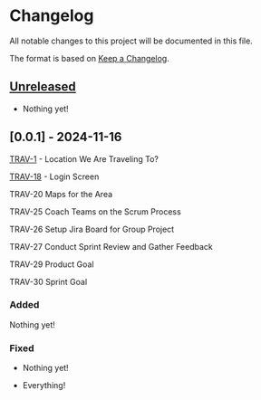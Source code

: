 # Changelog

All notable changes to this project will be documented in this file.

The format is based on [Keep a
Changelog](https://keepachangelog.com/en/1.0.0/).

## [Unreleased]

- Nothing yet!

## [0.0.1] - 2024-11-16

[TRAV-1](https://ensign-team-r2m2oa1m.atlassian.net/projects/TRAV/versions/10000/tab/release-report-all-issues#:~:text=TRAV%2D1%20%20Location,30%20Sprint%20Goal) - Location We Are Traveling To?

[TRAV-18]() - Login Screen

TRAV-20 Maps for the Area

TRAV-25 Coach Teams on the Scrum Process

TRAV-26 Setup Jira Board for Group Project

TRAV-27 Conduct Sprint Review and Gather Feedback

TRAV-29 Product Goal

TRAV-30 Sprint Goal
### Added

 Nothing yet!

### Fixed

- Nothing yet!
  

- Everything!

[Unreleased]: https://github.com/nickjj/flask-static-digest/compare/v0.4.1...HEAD
[0.4.1]: https://github.com/nickjj/flask-static-digest/compare/v0.4.0...v0.4.1
[0.4.0]: https://github.com/nickjj/flask-static-digest/compare/v0.3.0...v0.4.0
[0.3.0]: https://github.com/nickjj/flask-static-digest/compare/v0.2.1...v0.3.0
[0.2.1]: https://github.com/nickjj/flask-static-digest/compare/v0.2.0...v0.2.1
[0.2.0]: https://github.com/nickjj/flask-static-digest/compare/v0.1.4...v0.2.0
[0.1.4]: https://github.com/nickjj/flask-static-digest/compare/v0.1.3...v0.1.4
[0.1.3]: https://github.com/nickjj/flask-static-digest/compare/v0.1.2...v0.1.3
[0.1.2]: https://github.com/nickjj/flask-static-digest/compare/v0.1.1...v0.1.2
[0.1.1]: https://github.com/nickjj/flask-static-digest/compare/v0.1.0...v0.1.1
[0.1.0]: https://github.com/nickjj/flask-static-digest/releases/tag/v0.1.0
